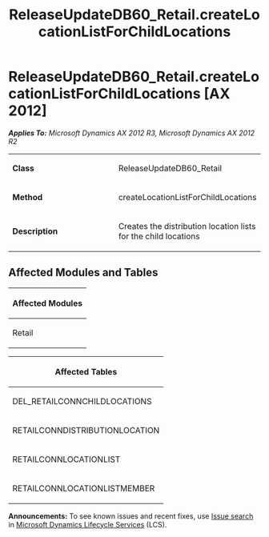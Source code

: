 ﻿---
title: ReleaseUpdateDB60_Retail.createLocationListForChildLocations
TOCTitle: ReleaseUpdateDB60_Retail.createLocationListForChildLocations
ms:assetid: eff6c2ce-6275-4251-8a4e-9ed07a2a1b1d
ms:mtpsurl: https://msdn.microsoft.com/en-us/library/JJ737417(v=AX.60)
ms:contentKeyID: 49712110
ms.date: 05/18/2015
mtps_version: v=AX.60
---

# ReleaseUpdateDB60\_Retail.createLocationListForChildLocations [AX 2012]


_**Applies To:** Microsoft Dynamics AX 2012 R3, Microsoft Dynamics AX 2012 R2_

<table>
<colgroup>
<col style="width: 50%" />
<col style="width: 50%" />
</colgroup>
<tbody>
<tr class="odd">
<td><p><strong>Class</strong></p></td>
<td><p>ReleaseUpdateDB60_Retail</p></td>
</tr>
<tr class="even">
<td><p><strong>Method</strong></p></td>
<td><p>createLocationListForChildLocations</p></td>
</tr>
<tr class="odd">
<td><p><strong>Description</strong></p></td>
<td><p>Creates the distribution location lists for the child locations</p></td>
</tr>
</tbody>
</table>


## Affected Modules and Tables

<table>
<colgroup>
<col style="width: 100%" />
</colgroup>
<thead>
<tr class="header">
<th><p>Affected Modules</p></th>
</tr>
</thead>
<tbody>
<tr class="odd">
<td><p>Retail</p></td>
</tr>
</tbody>
</table>


<table>
<colgroup>
<col style="width: 100%" />
</colgroup>
<thead>
<tr class="header">
<th><p>Affected Tables</p></th>
</tr>
</thead>
<tbody>
<tr class="odd">
<td><p>DEL_RETAILCONNCHILDLOCATIONS</p></td>
</tr>
<tr class="even">
<td><p>RETAILCONNDISTRIBUTIONLOCATION</p></td>
</tr>
<tr class="odd">
<td><p>RETAILCONNLOCATIONLIST</p></td>
</tr>
<tr class="even">
<td><p>RETAILCONNLOCATIONLISTMEMBER</p></td>
</tr>
</tbody>
</table>

  
**Announcements:** To see known issues and recent fixes, use [Issue search](http://go.microsoft.com/fwlink/?linkid=389258) in [Microsoft Dynamics Lifecycle Services](http://go.microsoft.com/fwlink/?linkid=306505) (LCS).

